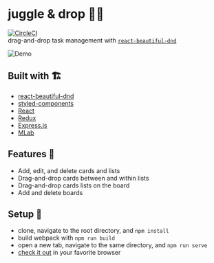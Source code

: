 # juggle & drop 🤹‍♂️
[![CircleCI](https://circleci.com/gh/zroyer/juggle-and-drop/tree/master.svg?style=svg)](https://circleci.com/gh/zroyer/juggle-and-drop/tree/master)    
drag-and-drop task management with [`react-beautiful-dnd`](https://github.com/atlassian/react-beautiful-dnd)

![Demo](http://i.imgur.com/zCkv3kg.gif)

## Built with 🏗
* [react-beautiful-dnd](https://github.com/atlassian/react-beautiful-dnd)     
* [styled-components](https://www.styled-components.com/)     
* [React](https://github.com/facebook/react)
* [Redux](https://github.com/reduxjs/redux)
* [Express.js](https://github.com/expressjs)
* [MLab](https://mlab.com/)

## Features 👀
* Add, edit, and delete cards and lists
* Drag-and-drop cards between and within lists
* Drag-and-drop cards lists on the board
* Add and delete boards

## Setup 🚀
* clone, navigate to the root directory, and `npm install`
* build webpack with `npm run build`
* open a new tab, navigate to the same directory, and `npm run serve`
* [check it out](http://localhost:1738) in your favorite browser
